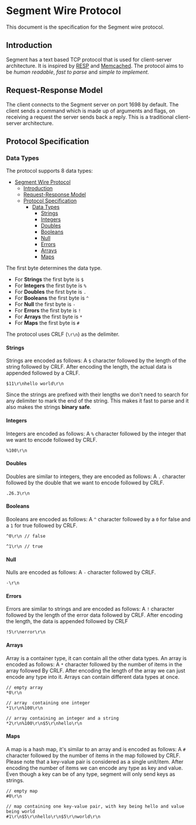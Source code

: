 # Segment Wire Protocol
This document is the specification for the Segment wire protocol.

## Introduction
Segment has a text based TCP protocol that is used for client-server architecture. It is inspired by [RESP](https://redis.io/docs/reference/protocol-spec/) and [Memcached](https://github.com/memcached/memcached/blob/master/doc/protocol.txt). The protocol aims to be *human readable*, *fast to parse* and *simple to implement*.

## Request-Response Model
The client connects to the Segment server on port 1698 by default. The client sends a command which is made up of arguments and flags, on receiving a request the server sends back a reply. This is a traditional client-server architecture.

## Protocol Specification

### Data Types
The protocol supports 8 data types:

- [Segment Wire Protocol](#segment-wire-protocol)
  - [Introduction](#introduction)
  - [Request-Response Model](#request-response-model)
  - [Protocol Specification](#protocol-specification)
    - [Data Types](#data-types)
      - [Strings](#strings)
      - [Integers](#integers)
      - [Doubles](#doubles)
      - [Booleans](#booleans)
      - [Null](#null)
      - [Errors](#errors)
      - [Arrays](#arrays)
      - [Maps](#maps)

The first byte determines the data type.

- For **Strings** the first byte is `$`
- For **Integers** the first byte is `%`
- For **Doubles** the first byte is `.`
- For **Booleans** the first byte is `^`
- For **Null** the first byte is `-`
- For **Errors** the first byte is `!`
- For **Arrays** the first byte is `*`
- For **Maps** the first byte is `#`

The protocol uses CRLF (`\r\n`) as the delimiter.

#### Strings
Strings are encoded as follows: A `$` character followed by the length of the string followed by CRLF. After encoding the length, the actual data is appended followed by a CRLF.

```
$11\r\nhello world\r\n
```

Since the strings are prefixed with their lengths we don't need to search for any delimiter to mark the end of the string. This makes it fast to parse and it also makes the strings **binary safe**.

#### Integers
Integers are encoded as follows: A `%` character followed by the integer that we want to encode followed by CRLF.

```
%100\r\n
```

#### Doubles
Doubles are similar to integers, they are encoded as follows: A `.` character followed by the double that we want to encode followed by CRLF.

```
.26.3\r\n
```

#### Booleans
Booleans are encoded as follows: A `^` character followed by a `0` for false and a `1` for true followed by CRLF.

```
^0\r\n // false

^1\r\n // true
```

#### Null
Nulls are encoded as follows: A `-` character followed by CRLF.

```
-\r\n
```

#### Errors
Errors are similar to strings and are encoded as follows: A `!` character followed by the length of the error data followed by CRLF. After encoding the length, the data is appended followed by CRLF

```
!5\r\nerror\r\n
```

#### Arrays
Array is a container type, it can contain all the other data types. An array is encoded as follows: A `*` character followed by the number of items in the array followed By CRLF. After encoding the length of the array we can just encode any type into it. Arrays can contain different data types at once.

```
// empty array
*0\r\n

// array  containing one integer
*1\r\n%100\r\n 

// array containing an integer and a string
*2\r\n%100\r\n$5\r\nhello\r\n
```

#### Maps
A map is a hash map, it's similar to an array and is encoded as follows: A `#` character followed by the number of items in the map followed by CRLF. Please note that a key-value pair is considered as a single unit/item. After encoding the number of items we can encode any type as key and value. Even though a key can be of any type, segment will only send keys as strings.

```
// empty map
#0\r\n

// map containing one key-value pair, with key being hello and value being world
#1\r\n$5\r\nhello\r\n$5\r\nworld\r\n
```